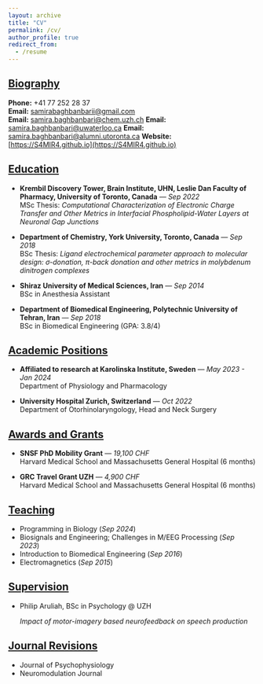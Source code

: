 ```yaml
---
layout: archive
title: "CV"
permalink: /cv/
author_profile: true
redirect_from:
  - /resume
---
```


## [Biography](#)

<!-- **Date of Birth:** 16 Aug 1995\ -->
**Phone:** +41 77 252 28 37\
**Email:** [samirabaghbanbarii@gmail.com](mailto:samirabaghbanbarii@gmail.com)  
**Email:** [samira.baghbanbari@chem.uzh.ch](mailto:samirabaghbanbarii@gmail.com) 
**Email:** [samira.baghbanbari@uwaterloo.ca](mailto:samirabaghbanbarii@gmail.com) 
**Email:** [samira.baghbanbari@alumni.utoronta.ca](mailto:samirabaghbanbarii@gmail.com) 
**Website:** [https://S4MIR4.github.io](https://S4MIR4.github.io)  


## [Education](#)

- **Krembil Discovery Tower, Brain Institute, UHN, Leslie Dan Faculty of Pharmacy, University of Toronto, Canada** — *Sep 2022*  
  MSc Thesis: *Computational Characterization of Electronic Charge Transfer and Other Metrics in Interfacial Phospholipid-Water Layers at Neuronal Gap Junctions*

- **Department of Chemistry, York University, Toronto, Canada** — *Sep 2018*  
  BSc Thesis: *Ligand electrochemical parameter approach to molecular design: σ-donation,
π-back donation and other metrics in molybdenum dinitrogen complexes*

- **Shiraz University of Medical Sciences, Iran** — *Sep 2014*  
  BSc in Anesthesia Assistant 

- **Department of Biomedical Engineering, Polytechnic University of Tehran, Iran** — *Sep 2018*  
  BSc in Biomedical Engineering (GPA: 3.8/4)


## [Academic Positions](#)

- **Affiliated to research at Karolinska Institute, Sweden** — *May 2023 - Jan 2024*  
  Department of Physiology and Pharmacology

- **University Hospital Zurich, Switzerland** — *Oct 2022*  
  Department of Otorhinolaryngology, Head and Neck Surgery


## [Awards and Grants](#)

- **SNSF PhD Mobility Grant** — *19,100 CHF*  
  Harvard Medical School and Massachusetts General Hospital (6 months)

- **GRC Travel Grant UZH** — *4,900 CHF*  
  Harvard Medical School and Massachusetts General Hospital (6 months)


## [Teaching](#)

- Programming in Biology (*Sep 2024*)
- Biosignals and Engineering; Challenges in M/EEG Processing (*Sep 2023*)
- Introduction to Biomedical Engineering (*Sep 2016*)
- Electromagnetics (*Sep 2015*)

## [Supervision](#)
- Philip Aruliah, BSc in Psychology @ UZH

  *Impact of motor-imagery based neurofeedback on speech production*

## [Journal Revisions](#)

- Journal of Psychophysiology
- Neuromodulation Journal


